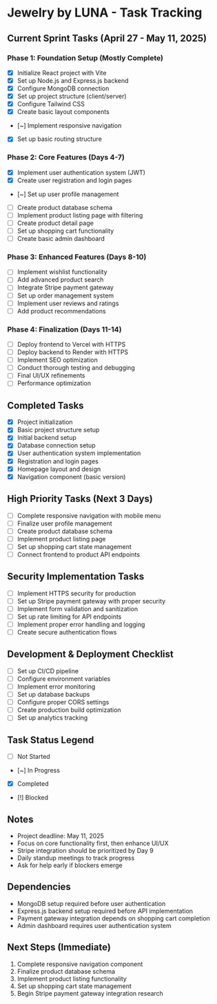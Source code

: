 # Jewelry by LUNA - Task Tracking

## Current Sprint Tasks (April 27 - May 11, 2025)

### Phase 1: Foundation Setup (Mostly Complete)
- [x] Initialize React project with Vite
- [x] Set up Node.js and Express.js backend
- [x] Configure MongoDB connection
- [x] Set up project structure (client/server)
- [x] Configure Tailwind CSS
- [x] Create basic layout components
- [~] Implement responsive navigation
- [x] Set up basic routing structure

### Phase 2: Core Features (Days 4-7)
- [x] Implement user authentication system (JWT)
- [x] Create user registration and login pages
- [~] Set up user profile management
- [ ] Create product database schema
- [ ] Implement product listing page with filtering
- [ ] Create product detail page
- [ ] Set up shopping cart functionality
- [ ] Create basic admin dashboard

### Phase 3: Enhanced Features (Days 8-10)
- [ ] Implement wishlist functionality
- [ ] Add advanced product search
- [ ] Integrate Stripe payment gateway
- [ ] Set up order management system
- [ ] Implement user reviews and ratings
- [ ] Add product recommendations

### Phase 4: Finalization (Days 11-14)
- [ ] Deploy frontend to Vercel with HTTPS
- [ ] Deploy backend to Render with HTTPS
- [ ] Implement SEO optimization
- [ ] Conduct thorough testing and debugging
- [ ] Final UI/UX refinements
- [ ] Performance optimization

## Completed Tasks
- [x] Project initialization
- [x] Basic project structure setup
- [x] Initial backend setup
- [x] Database connection setup
- [x] User authentication system implementation
- [x] Registration and login pages
- [x] Homepage layout and design
- [x] Navigation component (basic version)

## High Priority Tasks (Next 3 Days)
- [ ] Complete responsive navigation with mobile menu
- [ ] Finalize user profile management
- [ ] Create product database schema
- [ ] Implement product listing page
- [ ] Set up shopping cart state management
- [ ] Connect frontend to product API endpoints

## Security Implementation Tasks
- [ ] Implement HTTPS security for production
- [ ] Set up Stripe payment gateway with proper security
- [ ] Implement form validation and sanitization
- [ ] Set up rate limiting for API endpoints
- [ ] Implement proper error handling and logging
- [ ] Create secure authentication flows

## Development & Deployment Checklist
- [ ] Set up CI/CD pipeline
- [ ] Configure environment variables
- [ ] Implement error monitoring
- [ ] Set up database backups
- [ ] Configure proper CORS settings
- [ ] Create production build optimization
- [ ] Set up analytics tracking

## Task Status Legend
- [ ] Not Started
- [~] In Progress
- [x] Completed
- [!] Blocked

## Notes
- Project deadline: May 11, 2025
- Focus on core functionality first, then enhance UI/UX
- Stripe integration should be prioritized by Day 9
- Daily standup meetings to track progress
- Ask for help early if blockers emerge

## Dependencies
- MongoDB setup required before user authentication
- Express.js backend setup required before API implementation
- Payment gateway integration depends on shopping cart completion
- Admin dashboard requires user authentication system

## Next Steps (Immediate)
1. Complete responsive navigation component
2. Finalize product database schema
3. Implement product listing functionality
4. Set up shopping cart state management
5. Begin Stripe payment gateway integration research